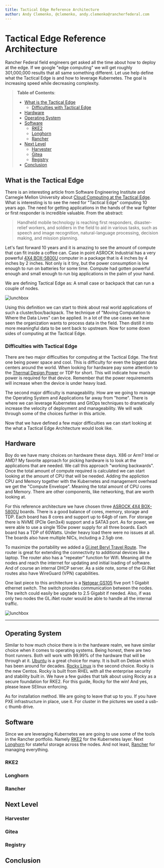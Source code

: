 ```yaml
---
title: Tactical Edge Reference Architecture
author: Andy Clemenko, @clemenko, andy.clemenko@rancherfederal.com
---
```


# Tactical Edge Reference Architecture

Rancher Federal field engineers get asked all the time about how to deploy at the edge. If we google "edge computing" we will get roughly 301,000,000 results that all same something different. Let use help define what the Tactical Edge is and how to leverage Kubernetes. The goal is increasing speed while decreasing complexity.

> **Table of Contents**:
>
> * [What is the Tactical Edge](#what_is_the_tactical_edge)
>   * [Difficulties with Tactical Edge](#Difficulties_with_Tactical_Edge)
> * [Hardware](#Hardware)
> * [Operating System](#Operating_System)
> * [Software](#Software)
>   * [RKE2](#RKE2)
>   * [Longhorn](#Longhorn)
>   * [Rancher](#Rancher)
> * [Next Level](#Next_Level)
>   * [Harvester](#Harvester)
>   * [Gitea](#Gitea)
>   * [Registry](#Registry)
> * [Conclusion](#conclusion)

## What is the Tactical Edge

There is an interesting article from Software Engineering Institute and Carnegie Mellon University about [Cloud Computing at the Tactical Edge](https://resources.sei.cmu.edu/library/asset-view.cfm?assetid=28021). What is interesting is to see the need for "Tactical Edge" computing 10 years ago. The need for getting applications in the hands of the war fighter or first responder is incredible valuable. From the abstract:

>Handheld mobile technology is reaching first responders, disaster-relief workers, and soldiers in the field to aid in various tasks, such as speech and image recognition, natural-language processing, decision making, and mission planning.

Let's fast forward 10 years and it is amazing to see the amount of compute that can fit inside a coffee can. Case in point ASROCK Industrial has a very powerful [4X4 BOX-5800U](https://www.asrockind.com/en-gb/4X4%20BOX-5800U) computer in a package that is 4 inches by 4 inches by 2 inches. Not only is it tiny, but the power consumption is low enough to run on batteries for some time. Compute had gotten powerful enough and small enough to run big applications in the palm of your hand.

We are defining Tactical Edge as: A small case or backpack that can run a couple of nodes.

![lunchbox](img/lunchbox_close_sml.jpg)

Using this definition we can start to think about real world applications of such a cluster/box/backpack. The technique of "Moving Computation to Where the Data Lives" can be applied. In a lot of the use cases we have seen the organization wants to process data in the field. Then distill it into more meaningful data to be sent back to upstream. Now for some down sides of computing at the Tactical Edge.

### Difficulties with Tactical Edge

There are two major difficulties for computing at the Tactical Edge. The first one being power space and cool. This is difficulty for even the biggest data centers around the world. When looking for hardware pay some attention to the [Thermal Design Power](https://en.wikipedia.org/wiki/Thermal_design_power) or TDP for short. This will indicate how much power is required for that device. Remember that the power requirements will increase when the device is under heavy load.

The second major difficulty is manageability. How are we going to manage the Operating System and Applications far away from "home". There is where we can leverage Kubernetes and GitOps techniques to dramatically increase the velocity of deployment and manageability. We will walk through some of the choices further in this article.

Now that we have defined a few major difficulties we can start looking at the what a Tactical Edge Architecture would look like.

## Hardware

Boy do we have many choices on hardware these days. X86 or Arm? Intel or AMD? My favorite approach for picking hardware is to look at the applications that are needed. We call this approach "working backwards". Once the total amount of compute required is calculated we can start looking at the amount of CPU that will be needed. Adding the appliction CPU and Memory together with the Kubernetes and management overhead we get the "Compute Envelope". Meaning the total amount of CPU cores and Memory. There are other components, like networking, that are worth looking at.

For this reference architecture we have chosen three [ASROCK 4X4 BOX-5800U](https://www.asrockind.com/en-gb/4X4%20BOX-5800U) boards. There is a good balance of cores, memory, storage and TDP. Each board has 8 cores and support up to 64gb of ram. For storage there is NVME (PCIe Gen3x4) support and a SATA3 port. As for power, we were able to use a single 150w power supply for all three boards. Each board has a TDP of 60Watts. Under heavy load there were no issues at all. The boards also have multiple NICs, including a 2.5gb one.

To maximize the portability we added a [Gl.inet Beryl Travel Route](https://www.gl-inet.com/products/gl-mt1300/). The router is great for extending the connectivity to additional devices like a laptop. The router also has a "repeater" function for Wifi. Meaning all the nodes and reach the internet for updating and initial loading of software. And of course an internal DHCP server. As a side note, some of the Gl.iNet routes also have WireGuard (VPN) capabilities.

One last piece to this architecture is a [Netgear GS105](https://www.netgear.com/business/wired/switches/unmanaged/gs105/) five port 1 Gigabit ethernet switch. The switch provides communication between the nodes. The switch could easily be upgrade to 2.5 Gigabit if needed. Also, if was only two nodes the GL.iNet router would be able to handle all the internal traffic.

![lunchbox](img/lunchbox.jpg)

---

## Operating System

Similar to how much choice there is in the hardware realm, we have similar choice when it comes to operating systems. Being honest, there are two front runners. Both will work with 99.99% of the hardware that will be through at it. [Ubuntu](https://ubuntu.com/) is a great choice for many. It is built on Debian which has been around for decades. [Rocky Linux](https://rockylinux.org/) is the second choice. Rocky is the new Centos. Rocky is built from RHEL with all the enterprise security and stability built in. We have a few guides that talk about using Rocky as a secure foundation for RKE2. For this guide, Rocky for the win! And yes, please leave SElinux enforcing.

As for installation method. We are going to leave that up to you. If you have PXE infrastructure in place, use it. For cluster in the pictures we used a usb-c thumb drive.

## Software

Since we are leveraging Kubernetes we are going to use some of the tools in the Rancher portfolio. Namely [RKE2](https://docs.rke2.io/) for the Kubernetes layer. Next [Longhorn](https://longhorn.io/) for stateful storage across the nodes. And not least, [Rancher](https://docs.ranchermanager.rancher.io/) for managing everything.

### RKE2

### Longhorn

### Rancher

## Next Level

### Harvester

### Gitea

### Registry

## Conclusion
